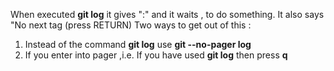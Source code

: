 When executed **git log** it gives  ":" and it waits , to do something. It also says "No next tag (press RETURN)
Two ways to get out of this :
1. Instead of the command **git log** use **git --no-pager log**
2. If you enter into pager ,i.e. If you have used **git log** then  press **q**
